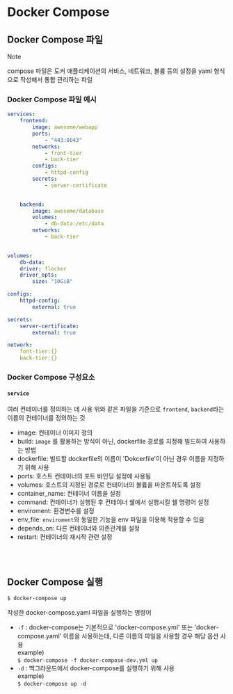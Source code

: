 # Docker Compose

## Docker Compose 파일
> [!NOTE]
> compose 파일은 도커 애플리케이션의 서비스, 네트워크, 볼륨 등의 설정을 yaml 형식으로 작성해서 통합 관리하는 파일

### Docker Compose 파일 예시

```yaml
services:
    frontend:
        image: awesome/webapp
        ports:
            - "443:8043"
        networks:
            - front-tier
            - back-tier
        configs:
            - httpd-config
        secrets:
            - server-certificate
        

    backend:
        image: awesome/database
        volumes:
            - db-data:/etc/data
        networks:
            - back-tier
        

volumes:
    db-data:
    driver: flocker
    driver_opts:
        size: "10GiB"

configs:
    httpd-config:
        external: true

secrets:
    server-certificate:
        external: true

network:
    font-tier:{}
    back-tier:{}
```

### Docker Compose 구성요소

#### `service`
여러 컨테이너를 정의하는 데 사용
위와 같은 파일을 기준으로 `frontend`, `backend`라는 이름의 컨테이너를 정의하는 것

- image: 컨테이너 이미지 정의
- build: `image` 를 활용하는 방식이 아닌, dockerfile 경로를 지정해 빌드하여 사용하는 방법
- dockerfile: 빌드할 dockerfile의 이름이 'Dokcerfile'이 아닌 경우 이름을 지정하기 위해 사용
- ports: 호스트 컨테이너의 포트 바인딩 설정에 사용됨
- volumes: 호스트의 지정된 경로로 컨테이너의 볼륨을 마운트하도록 설정
- container_name: 컨테이너 이름을 설정
- command: 컨테이너가 실행된 후 컨테이너 쉘에서 실행시킬 쉘 명령어 설정
- enviroment: 환경변수를 설정
- env_file: `enviroment`와 동일한 기능을 env 파일을 이용해 적용할 수 있음
- depends_on: 다른 컨테이너와 의존관계를 설정
- restart: 컨테이너의 재시작 관련 설정


<br /><br />

## Docker Compose 실행

```bash
$ docker-compose up
```

작성한 docker-compose.yaml 파일을 실행하는 명령어

- `-f`
    : docker-compose는 기본적으로 'docker-compose.yml' 또는 'docker-compose.yaml' 이름을 사용하는데, 다른 이름의 파일을 사용할 경우 해당 옵션 사용\
    example)\
    `$ docker-compose -f docker-compose-dev.yml up`
- `-d`
    : 백그라운드에서 docker-compose를 실행하기 위해 사용\
    example)\
    `$ docker-compose up -d`
